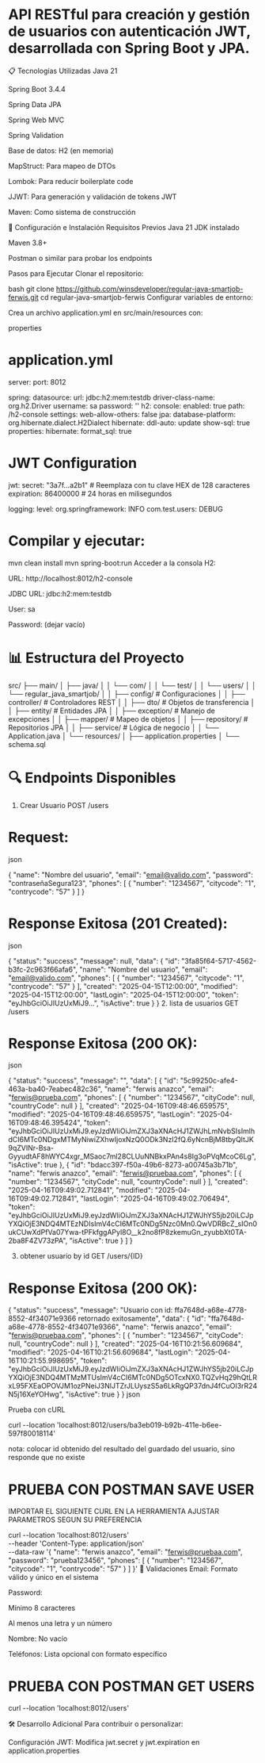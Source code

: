 # API RESTful para creación y gestión de usuarios con autenticación JWT, desarrollada con Spring Boot y JPA.

📋 Tecnologías Utilizadas
Java 21

Spring Boot 3.4.4

Spring Data JPA

Spring Web MVC

Spring Validation

Base de datos: H2 (en memoria)

MapStruct: Para mapeo de DTOs

Lombok: Para reducir boilerplate code

JJWT: Para generación y validación de tokens JWT

Maven: Como sistema de construcción

🚀 Configuración e Instalación
Requisitos Previos
Java 21 JDK instalado

Maven 3.8+

Postman o similar para probar los endpoints

Pasos para Ejecutar
Clonar el repositorio:

bash
git clone https://github.com/winsdeveloper/regular-java-smartjob-ferwis.git
cd regular-java-smartjob-ferwis
Configurar variables de entorno:

Crea un archivo application.yml en src/main/resources con:

properties
# application.yml
server:
port: 8012

spring:
datasource:
url: jdbc:h2:mem:testdb
driver-class-name: org.h2.Driver
username: sa
password: ''
h2:
console:
enabled: true
path: /h2-console
settings:
web-allow-others: false
jpa:
database-platform: org.hibernate.dialect.H2Dialect
hibernate:
ddl-auto: update
show-sql: true
properties:
hibernate:
format_sql: true

# JWT Configuration
jwt:
secret: "3a7f...a2b1"  # Reemplaza con tu clave HEX de 128 caracteres
expiration: 86400000    # 24 horas en milisegundos

logging:
level:
org.springframework: INFO
com.test.users: DEBUG

# Compilar y ejecutar:

mvn clean install
mvn spring-boot:run
Acceder a la consola H2:

URL: http://localhost:8012/h2-console

JDBC URL: jdbc:h2:mem:testdb

User: sa

Password: (dejar vacío)

# 📊 Estructura del Proyecto

src/
├── main/
│   ├── java/
│   │   └── com/
│   │       └── test/
│   │           └── users/
│   │               └── regular_java_smartjob/
│   │                   ├── config/       # Configuraciones
│   │                   ├── controller/   # Controladores REST
│   │                   ├── dto/          # Objetos de transferencia
│   │                   ├── entity/       # Entidades JPA
│   │                   ├── exception/    # Manejo de excepciones
│   │                   ├── mapper/       # Mapeo de objetos
│   │                   ├── repository/   # Repositorios JPA
│   │                   ├── service/      # Lógica de negocio
│   │                   └── Application.java
│   └── resources/
│       ├── application.properties
│       └── schema.sql 

# 🔍 Endpoints Disponibles
1. Crear Usuario
   POST /users

# Request:

json

{
"name": "Nombre del usuario",
"email": "email@valido.com",
"password": "contraseñaSegura123",
"phones": [
{
"number": "1234567",
"citycode": "1",
"contrycode": "57"
}
]
}

# Response Exitosa (201 Created):

json

{
"status": "success",
"message": null,
"data": {
"id": "3fa85f64-5717-4562-b3fc-2c963f66afa6",
"name": "Nombre del usuario",
"email": "email@valido.com",
"phones": [
{
"number": "1234567",
"citycode": "1",
"contrycode": "57"
}
],
"created": "2025-04-15T12:00:00",
"modified": "2025-04-15T12:00:00",
"lastLogin": "2025-04-15T12:00:00",
"token": "eyJhbGciOiJIUzUxMiJ9...",
"isActive": true
}
}
2. lista de usuarios GET /users

# Response Exitosa (200 OK):

json

{
"status": "success",
"message": "",
"data": [
{
"id": "5c99250c-afe4-463a-ba40-7eabec482c36",
"name": "ferwis anazco",
"email": "ferwis@prueba.com",
"phones": [
{
"number": "1234567",
"cityCode": null,
"countryCode": null
}
],
"created": "2025-04-16T09:48:46.659575",
"modified": "2025-04-16T09:48:46.659575",
"lastLogin": "2025-04-16T09:48:46.395424",
"token": "eyJhbGciOiJIUzUxMiJ9.eyJzdWIiOiJmZXJ3aXNAcHJ1ZWJhLmNvbSIsImlhdCI6MTc0NDgxMTMyNiwiZXhwIjoxNzQ0ODk3NzI2fQ.6yNcnBjM8tbyQltJK9qZVINr-Bsa-GyyudtAF8hWYC4xgr_MSaoc7ml28CLUuNNBkxPAn4s8Ig3oPVqMcoC6Lg",
"isActive": true
},
{
"id": "bdacc397-f50a-49b6-8273-a00745a3b71b",
"name": "ferwis anazco",
"email": "ferwis@pruebaa.com",
"phones": [
{
"number": "1234567",
"cityCode": null,
"countryCode": null
}
],
"created": "2025-04-16T09:49:02.712841",
"modified": "2025-04-16T09:49:02.712841",
"lastLogin": "2025-04-16T09:49:02.706494",
"token": "eyJhbGciOiJIUzUxMiJ9.eyJzdWIiOiJmZXJ3aXNAcHJ1ZWJhYS5jb20iLCJpYXQiOjE3NDQ4MTEzNDIsImV4cCI6MTc0NDg5Nzc0Mn0.QwVDRBcZ_sIOn0ukCUwXdPfVa07Ywa-tPFkfggAPyl8O__k2no8fP8zkemuGn_zyubbXt0TA-2ba8F4ZV73zPA",
"isActive": true
}
]
}

3. obtener usuario by id GET /users/{ID}

# Response Exitosa (200 OK):
{
"status": "success",
"message": "Usuario con id: ffa7648d-a68e-4778-8552-4f34071e9366 retornado exitosamente",
"data": {
"id": "ffa7648d-a68e-4778-8552-4f34071e9366",
"name": "ferwis anazco",
"email": "ferwis@pruebaa.com",
"phones": [
{
"number": "1234567",
"cityCode": null,
"countryCode": null
}
],
"created": "2025-04-16T10:21:56.609684",
"modified": "2025-04-16T10:21:56.609684",
"lastLogin": "2025-04-16T10:21:55.998695",
"token": "eyJhbGciOiJIUzUxMiJ9.eyJzdWIiOiJmZXJ3aXNAcHJ1ZWJhYS5jb20iLCJpYXQiOjE3NDQ4MTMzMTUsImV4cCI6MTc0NDg5OTcxNX0.TQZvHq29hQtLRxL95FXEaOPOVJM1ozPNeiJ3NlJTZrJLUyszS5a6LkRgQP37dnJ4fCuOI3rR24N5j16XeYOHwg",
"isActive": true
}
}
json


Prueba con cURL

curl --location 'localhost:8012/users/ba3eb019-b92b-411e-b6ee-597f80018114'

nota: colocar id obtenido del resultado del guardado del usuario, sino responde que no existe

# PRUEBA CON POSTMAN SAVE USER

IMPORTAR EL SIGUIENTE CURL EN LA HERRAMIENTA
AJUSTAR PARAMETROS SEGUN SU PREFERENCIA

curl --location 'localhost:8012/users' \
--header 'Content-Type: application/json' \
--data-raw '{
"name": "ferwis anazco",
"email": "ferwis@pruebaa.com",
"password": "prueba123456",
"phones": [
{
"number": "1234567",
"citycode": "1",
"contrycode": "57"
}
]
}'
🔐 Validaciones
Email: Formato válido y único en el sistema

Password:

Mínimo 8 caracteres

Al menos una letra y un número

Nombre: No vacío

Teléfonos: Lista opcional con formato específico

# PRUEBA CON POSTMAN GET USERS

curl --location 'localhost:8012/users'

 
🛠️ Desarrollo Adicional
Para contribuir o personalizar:

Configuración JWT:
Modifica jwt.secret y jwt.expiration en application.properties
